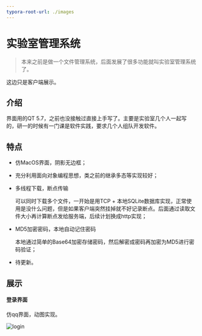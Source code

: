 ```yaml
---
typora-root-url: ./images
---
```


#   实验室管理系统

> 本来之前是做一个文件管理系统，后面发展了很多功能就叫实验室管理系统了。

这边只是客户端展示。

## 介绍

界面用的QT 5.7，之前也没接触过直接上手写了。主要是实验室几个人一起写的，研一的时候有一门课是软件实践，要求几个人组队开发软件。

## 特点

- 仿MacOS界面，阴影无边框；

- 充分利用面向对象编程思想，类之前的继承多态等实现较好；

- 多线程下载，断点传输

  可以同时下载多个文件，一开始是用TCP + 本地SQLite数据库实现，正常使用是没什么问题，但是如果客户端突然挂掉就不好记录断点。后面通过读取文件大小再计算断点发给服务端，后续计划换成http实现；

- MD5加密密码，本地自动记住密码

  本地通过简单的Base64加密存储密码，然后解密成密码再加密为MD5进行密码验证；

- 待更新。



## 展示

#### 登录界面

仿qq界面，动图实现。

![login](https://github.com/hhyvs111/FileManagement/blob/master/images/login.png)









